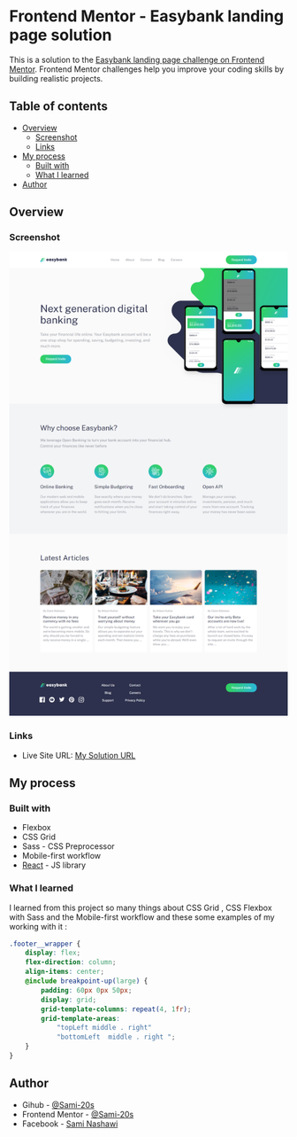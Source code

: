 # Frontend Mentor - Easybank landing page solution

This is a solution to the [Easybank landing page challenge on Frontend Mentor](https://www.frontendmentor.io/challenges/easybank-landing-page-WaUhkoDN). Frontend Mentor challenges help you improve your coding skills by building realistic projects.

## Table of contents

-   [Overview](#overview)
    -   [Screenshot](#screenshot)
    -   [Links](#links)
-   [My process](#my-process)
    -   [Built with](#built-with)
    -   [What I learned](#what-i-learned)
-   [Author](#author)

## Overview

### Screenshot

![](./screenshot.png)

### Links

-   Live Site URL: [My Solution URL](https://easybank-page.pages.dev/)

## My process

### Built with

-   Flexbox
-   CSS Grid
-   Sass - CSS Preprocessor
-   Mobile-first workflow
-   [React](https://reactjs.org/) - JS library

### What I learned

I learned from this project so many things about CSS Grid , CSS Flexbox with Sass and the Mobile-first workflow and these some examples of my working with it :

```scss
.footer__wrapper {
    display: flex;
    flex-direction: column;
    align-items: center;
    @include breakpoint-up(large) {
        padding: 60px 0px 50px;
        display: grid;
        grid-template-columns: repeat(4, 1fr);
        grid-template-areas:
            "topLeft middle . right"
            "bottomLeft  middle . right ";
    }
}
```

## Author

-   Gihub - [@Sami-20s](https://github.com/Sami-20s)
-   Frontend Mentor - [@Sami-20s](https://www.frontendmentor.io/profile/Sami-20s)
-   Facebook - [Sami Nashawi](https://www.facebook.com/Sami.nashawi20)
